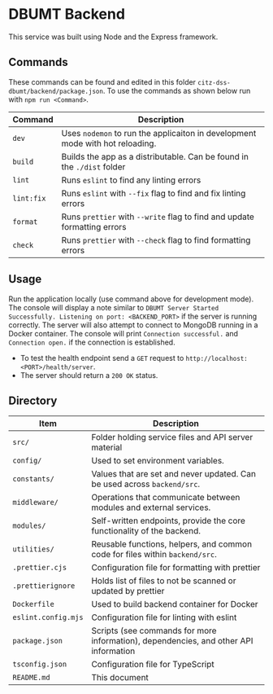 # DBUMT Backend

This service was built using Node and the Express framework.

## Commands

These commands can be found and edited in this folder `citz-dss-dbumt/backend/package.json`. To use the commands as shown below run with `npm run <Command>`.

| Command    | Description                                                              |
| ---------- | ------------------------------------------------------------------------ |
| `dev`      | Uses `nodemon` to run the applicaiton in development mode with hot reloading. |
| `build`    | Builds the app as a distributable. Can be found in the `./dist` folder   |
| `lint`     | Runs `eslint` to find any linting errors                                 |
| `lint:fix` | Runs `eslint` with `--fix` flag to find and fix linting errors           |
| `format`   | Runs `prettier` with `--write` flag to find and update formatting errors |
| `check`    | Runs `prettier` with `--check` flag to find formatting errors            |

## Usage

Run the application locally (use command above for development mode). The console will display a note similar to `DBUMT Server Started Successfully. Listening on port: <BACKEND_PORT>` if the server is running correctly. The server will also attempt to connect to MongoDB running in a Docker container. The console will print `Connection successful.` and `Connection open.` if the connection is established.
- To test the health endpoint send a `GET` request to `http://localhost:<PORT>/health/server`.
- The server should return a `200 OK` status.

## Directory

| Item                       | Description                                                                          |
| -------------------------- | ------------------------------------------------------------------------------------ |
| `src/`                     | Folder holding service files and API server material                                 |
|   `config/`                |   Used to set environment variables.                                                 |
|   `constants/`             |   Values that are set and never updated. Can be used across `backend/src`.           |
|   `middleware/`            |   Operations that communicate between modules and external services.                 |
|   `modules/`               |   Self-written endpoints, provide the core functionality of the backend.             |
|   `utilities/`             |   Reusable functions, helpers, and common code for files within `backend/src`.       |
| `.prettier.cjs`            | Configuration file for formatting with prettier                                      |
| `.prettierignore`          | Holds list of files to not be scanned or updated by prettier                         |
| `Dockerfile`               | Used to build backend container for Docker                                           |
| `eslint.config.mjs`        | Configuration file for linting with eslint                                           |
| `package.json`             | Scripts (see commands for more information), dependencies, and other API information |
| `tsconfig.json`            | Configuration file for TypeScript                                                    |
| `README.md`                | This document                                                                        |
